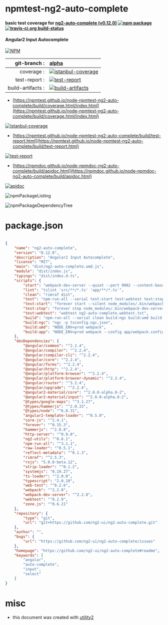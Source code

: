 # npmtest-ng2-auto-complete

#### basic test coverage for  [ng2-auto-complete (v0.12.0)](https://github.com/ng2-ui/ng2-auto-complete#readme)  [![npm package](https://img.shields.io/npm/v/npmtest-ng2-auto-complete.svg?style=flat-square)](https://www.npmjs.org/package/npmtest-ng2-auto-complete) [![travis-ci.org build-status](https://api.travis-ci.org/npmtest/node-npmtest-ng2-auto-complete.svg)](https://travis-ci.org/npmtest/node-npmtest-ng2-auto-complete)

#### Angular2 Input Autocomplete

[![NPM](https://nodei.co/npm/ng2-auto-complete.png?downloads=true&downloadRank=true&stars=true)](https://www.npmjs.com/package/ng2-auto-complete)

| git-branch : | [alpha](https://github.com/npmtest/node-npmtest-ng2-auto-complete/tree/alpha)|
|--:|:--|
| coverage : | [![istanbul-coverage](https://npmtest.github.io/node-npmtest-ng2-auto-complete/build/coverage.badge.svg)](https://npmtest.github.io/node-npmtest-ng2-auto-complete/build/coverage.html/index.html)|
| test-report : | [![test-report](https://npmtest.github.io/node-npmtest-ng2-auto-complete/build/test-report.badge.svg)](https://npmtest.github.io/node-npmtest-ng2-auto-complete/build/test-report.html)|
| build-artifacts : | [![build-artifacts](https://npmtest.github.io/node-npmtest-ng2-auto-complete/glyphicons_144_folder_open.png)](https://github.com/npmtest/node-npmtest-ng2-auto-complete/tree/gh-pages/build)|

- [https://npmtest.github.io/node-npmtest-ng2-auto-complete/build/coverage.html/index.html](https://npmtest.github.io/node-npmtest-ng2-auto-complete/build/coverage.html/index.html)

[![istanbul-coverage](https://npmtest.github.io/node-npmtest-ng2-auto-complete/build/screenCapture.buildCi.browser.%252Ftmp%252Fbuild%252Fcoverage.lib.html.png)](https://npmtest.github.io/node-npmtest-ng2-auto-complete/build/coverage.html/index.html)

- [https://npmtest.github.io/node-npmtest-ng2-auto-complete/build/test-report.html](https://npmtest.github.io/node-npmtest-ng2-auto-complete/build/test-report.html)

[![test-report](https://npmtest.github.io/node-npmtest-ng2-auto-complete/build/screenCapture.buildCi.browser.%252Ftmp%252Fbuild%252Ftest-report.html.png)](https://npmtest.github.io/node-npmtest-ng2-auto-complete/build/test-report.html)

- [https://npmdoc.github.io/node-npmdoc-ng2-auto-complete/build/apidoc.html](https://npmdoc.github.io/node-npmdoc-ng2-auto-complete/build/apidoc.html)

[![apidoc](https://npmdoc.github.io/node-npmdoc-ng2-auto-complete/build/screenCapture.buildCi.browser.%252Ftmp%252Fbuild%252Fapidoc.html.png)](https://npmdoc.github.io/node-npmdoc-ng2-auto-complete/build/apidoc.html)

![npmPackageListing](https://npmtest.github.io/node-npmtest-ng2-auto-complete/build/screenCapture.npmPackageListing.svg)

![npmPackageDependencyTree](https://npmtest.github.io/node-npmtest-ng2-auto-complete/build/screenCapture.npmPackageDependencyTree.svg)



# package.json

```json

{
    "name": "ng2-auto-complete",
    "version": "0.12.0",
    "description": "Angular2 Input Autocomplete",
    "license": "MIT",
    "main": "dist/ng2-auto-complete.umd.js",
    "module": "dist/index.js",
    "typings": "dist/index.d.ts",
    "scripts": {
        "start": "webpack-dev-server --quiet --port 9002 --content-base app --config app/webpack.config --open",
        "lint": "tslint 'src/**/*.ts' 'app/**/*.ts'",
        "clean": "rimraf dist",
        "test": "npm-run-all --serial test:start test:webtest test:stop",
        "test:start": "forever start --silent node_modules/.bin/webpack-dev-server --quiet --port 9002 --content-base app --config app/webpack.config",
        "test:stop": "forever stop node_modules/.bin/webpack-dev-server --quiet --port 9002 --content-base app --config app/webpack.config",
        "test:webtest": "webtest ng2-auto-complete.webtest.txt",
        "build": "npm-run-all --serial clean build:ngc build:umd build:app",
        "build:ngc": "ngc -p tsconfig.ngc.json",
        "build:umd": "NODE_ENV=prod webpack",
        "build:app": "NODE_ENV=prod webpack --config app/webpack.config"
    },
    "devDependencies": {
        "@angular/common": "^2.2.4",
        "@angular/compiler": "^2.2.4",
        "@angular/compiler-cli": "^2.2.4",
        "@angular/core": "^2.2.4",
        "@angular/forms": "^2.2.4",
        "@angular/http": "^2.2.4",
        "@angular/platform-browser": "^2.2.4",
        "@angular/platform-browser-dynamic": "^2.2.4",
        "@angular/router": "^3.2.4",
        "@angular/upgrade": "^2.2.4",
        "@angular2-material/core": "^2.0.0-alpha.8-2",
        "@angular2-material/input": "^2.0.0-alpha.8-2",
        "@types/google-maps": "^3.1.27",
        "@types/hammerjs": "^2.0.33",
        "@types/node": "^6.0.31",
        "angular2-template-loader": "^0.5.0",
        "core-js": "^2.4.1",
        "forever": "^0.15.3",
        "hammerjs": "^2.0.8",
        "http-server": "^0.9.0",
        "ng2-utils": "^0.6.1",
        "npm-run-all": "^3.1.1",
        "raw-loader": "^0.5.1",
        "reflect-metadata": "^0.1.3",
        "rimraf": "^2.5.3",
        "rxjs": "5.0.0-beta.12",
        "strip-loader": "^0.1.2",
        "systemjs": "0.19.27",
        "ts-loader": "^2.0.0",
        "typescript": "2.0.10",
        "web-test": "^0.2.6",
        "webpack": "^2.2.0",
        "webpack-dev-server": "^2.2.0",
        "webtest": "^0.2.9",
        "zone.js": "^0.6.21"
    },
    "repository": {
        "type": "git",
        "url": "git+https://github.com/ng2-ui/ng2-auto-complete.git"
    },
    "author": "",
    "bugs": {
        "url": "https://github.com/ng2-ui/ng2-auto-complete/issues"
    },
    "homepage": "https://github.com/ng2-ui/ng2-auto-complete#readme",
    "keywords": [
        "angular",
        "auto-complete",
        "input",
        "select"
    ]
}
```



# misc
- this document was created with [utility2](https://github.com/kaizhu256/node-utility2)
